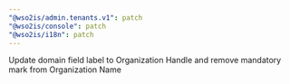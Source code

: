```yaml
---
"@wso2is/admin.tenants.v1": patch
"@wso2is/console": patch
"@wso2is/i18n": patch
---
```


Update domain field label to Organization Handle and remove mandatory mark from Organization Name
